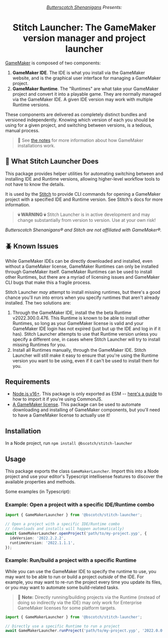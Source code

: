 <p align="center"><i><a href="https://www.bscotch.net">Butterscotch Shenanigans</a> Presents:</i></p>

<h1 align="center"> Stitch Launcher: The GameMaker version manager and project launcher</h1>

[GameMaker](https://gamemaker.io) is composed of two components:

1. **GameMaker IDE**. The IDE is what you install via the GameMaker website, and is the graphical user interface for managing a GameMaker project.
2. **GameMaker Runtime**. The "Runtimes" are what take your GameMaker project and convert it into a playable game. They are normally managed via the GameMaker IDE. A given IDE version may work with multiple Runtime versions.

These components are delivered as completely distinct bundles and versioned independently. Knowing which version of each you should be using for a given project, and switching between versions, is a tedious, manual process.

> 📄 See [the notes](./docs/gamemaker-engine.md) for more information about how GameMaker installations work.

## 🚀 What Stitch Launcher Does

This package provides helper utilities for automating switching between and installing IDE and Runtime versions, allowing higher-level workflow tools to not have to know the details.

It is used by the [Stitch](https://www.npmjs.com/package/@bscotch/stitch) to provide CLI commands for opening a GameMaker project with a specified IDE and Runtime version. See Stitch's docs for more information.

> **💀 WARNING 💀** Stitch Launcher is in active development and may change substantially from version to version. Use at your own risk!

_Butterscotch Shenanigans&reg; and Stitch are not affiliated with GameMaker&reg;._

## 🪲 Known Issues

While GameMaker IDEs can be directly downloaded and installed, even without a GameMaker license, GameMaker Runtimes can only be installed through GameMaker itself. GameMaker Runtimes can be used to install other Runtimes, but there are a myriad of licensing issues and GameMaker CLI bugs that make this a fragile process.

Stitch Launcher _may_ attempt to install missing runtimes, but there's a good chance you'll run into errors when you specify runtimes that aren't already installed. The two solutions are:

1. Through the GameMaker IDE, install the the beta Runtime v2022.300.0.476. This Runtime is known to be able to install other Runtimes, so long as your GameMaker license is valid and your GameMaker IDE login has not expired (just but up the IDE and log in if it has). Stitch Launcher attempts to use that Runtime version unless you specify a different one, in cases where Stitch Launcher will try to install missing Runtimes for you.
2. Install all Runtimes manually, through the GameMaker IDE. Stitch Launcher will still make it easy to ensure that you're using the Runtime version you want to be using, even if it can't be used to install them for you.

## Requirements

- [Node.js v16+](https://nodejs.org/en/). This package is only exported as ESM -- [here's a guide](https://adamcoster.com/blog/commonjs-and-esm-importexport-compatibility-examples) to how to import it if you're using CommonJS.
- [A GameMaker license](https://gamemaker.io/). This package can be used to automate downloading and installing of GameMaker components, but you'll need to have a GameMaker license to actually use it!

## Installation

In a Node project, run `npm install @bscotch/stitch-launcher`

## Usage

This package exports the class `GameMakerLauncher`. Import this into a Node project and use your editor's Typescript intellisense features to discover the available properties and methods.

Some examples (in Typescript):

### Example: Open a project with a specific IDE/Runtime combo

```ts
import { GameMakerLauncher } from '@bscotch/stitch-launcher';

// Open a project with a specific IDE/Runtime combo
// (downloads and installs will happen automatically)
await GameMakerLauncher.openProject('path/to/my-project.yyp', {
  ideVersion: '2022.2.2.2',
  runtimeVersion: '2022.1.1.1',
});
```

### Example: Run/build a project with a specific Runtime

While you can use the GameMaker IDE to specify the runtime to use, you may want to be able to run or build a project _outside_ of the IDE. For example, you may want to re-run the project every time you update its files, or you may want to automate some build-related tasks.

> 📝 **Note:** Directly running/building projects via the Runtime (instead of doing so indirectly via the IDE) may only work for Enterprise GameMaker licenses for some platform targets.

```ts
import { GameMakerLauncher } from '@bscotch/stitch-launcher';

// Directly use a specific Runtime to run a project
await GameMakerLauncher.runProject('path/to/my-project.yyp', '2022.0.0.0');
```
